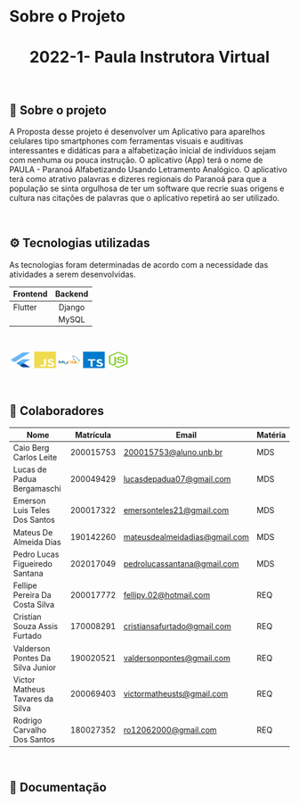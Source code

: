 # Sobre o Projeto

<div align="center">
   <h1> 2022-1- Paula Instrutora Virtual </h1>
</div>

<br/>

## 📄 Sobre o projeto

A Proposta desse projeto é desenvolver um Aplicativo para aparelhos celulares tipo smartphones com ferramentas visuais e auditivas interessantes e didáticas para a alfabetização inicial de indivíduos sejam com nenhuma ou pouca instrução. O aplicativo (App) terá o nome de PAULA - Paranoá Alfabetizando Usando Letramento Analógico. O aplicativo terá como atrativo palavras e dizeres regionais do Paranoá para que a população se sinta orgulhosa de ter um software que recrie suas origens e cultura nas citações de palavras que o aplicativo repetirá ao ser utilizado.

<br/>

## ⚙️ Tecnologias utilizadas

As tecnologias foram determinadas de acordo com a necessidade das atividades a serem desenvolvidas.

| Frontend | Backend |
| :------- | :-----: |
| Flutter  | Django  |
|          |  MySQL  |

<br>
<p align="left"> 
    <img  height="30" width="40" src="https://raw.githubusercontent.com/dnfield/flutter_svg/7d374d7107561cbd906d7c0ca26fef02cc01e7c8/example/assets/flutter_logo.svg?sanitize=true">
    <img  height="30" width="40" src="https://raw.githubusercontent.com/devicons/devicon/master/icons/javascript/javascript-plain.svg">
    <img  height="30" width="40" src="https://raw.githubusercontent.com/devicons/devicon/master/icons/mysql/mysql-original-wordmark.svg">
    <img  height="30" width="40" src="https://raw.githubusercontent.com/devicons/devicon/master/icons/typescript/typescript-original.svg">
    <img  height="30" width="40" src="https://raw.githubusercontent.com/devicons/devicon/master/icons/nodejs/nodejs-original.svg">
</p>

<br/>

## 🤝 Colaboradores

| Nome                             | Matrícula | Email                         | Matéria |
| -------------------------------- | --------- | ----------------------------- | ------- |
| Caio Berg Carlos Leite           | 200015753 | 200015753@aluno.unb.br        | MDS     |
| Lucas de Padua Bergamaschi       | 200049429 | lucasdepadua07@gmail.com      | MDS     |
| Emerson Luis Teles Dos Santos    | 200017322 | emersonteles21@gmail.com      | MDS     |
| Mateus De Almeida Dias           | 190142260 | mateusdealmeidadias@gmail.com | MDS     |
| Pedro Lucas Figueiredo Santana   | 202017049 | pedrolucassantana@gmail.com   | MDS     |
| Fellipe Pereira Da Costa Silva   | 200017772 | fellipy.02@hotmail.com        | REQ     |
| Cristian Souza Assis Furtado     | 170008291 | cristiansafurtado@gmail.com   | REQ     |
| Valderson Pontes Da Silva Junior | 190020521 | valdersonpontes@gmail.com     | REQ     |
| Victor Matheus Tavares da Silva  | 200069403 | victormatheusts@gmail.com     | REQ     |
| Rodrigo Carvalho Dos Santos      | 180027352 | ro12062000@gmail.com          | REQ     |

<br/>

## 📜 Documentação
